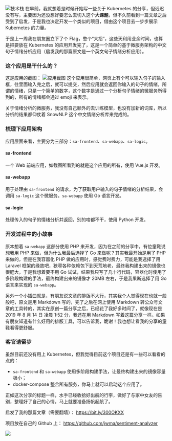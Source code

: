 ![技术栈](https://user-gold-cdn.xitu.io/2019/8/14/16c8f66c5cfae60b?w=856&h=526&f=png&s=48832)
在早前，我就想着是时候开始写一些关于 Kubernetes 的分享，但迟迟没有写，主要因为还没想好要怎么去切入这个**大课题**，但不久前看到一篇文章之后受到了启发，于是我也决定开发一个类似的项目，借由这个项目去一步步展示 Kubernetes 的力量。

于是上一周我在朋友圈立下了个 Flag，憋个“大招”，这些天利用业余时间，也算是把要放在 Kubernetes 的应用开发完了，这是一个简单的基于微服务架构的中文句子情绪分析应用（启发我的那篇原文是一个英文句子情绪分析应用）。

### 这个应用是干什么的？
这是应用的截图：
![应用截图](https://user-gold-cdn.xitu.io/2019/8/14/16c8f66c5d0ea96d?w=550&h=509&f=png&s=32749)
这个应用很简单，网页上有个可以输入句子的输入框，往里面输入完之后，就可以提交，然后应用就会返回你输入的句子的情绪，所谓的情绪，只是一个简单的数字，这个数字是通过一个分析句子情绪的微服务所得到的，所有的情绪都会通过 emoji 来表示。

关于情绪分析的微服务，我没有自己额外的去训练模型，也没有加新的词库，所以分析的结果都仰仗着 SnowNLP 这个中文情绪分析库来完成的。

### 梳理下应用架构
应用层面来看，主要分为三部分：`sa-frontend`、`sa-webapp`、`sa-logic`。
#### sa-frontend
一个 Web 前端应用，如截图所看到的就是这个应用的所有，使用 Vue.js 开发。

#### sa-webapp
用于处理由 `sa-frontend` 的请求，为了获取用户输入的句子情绪的分析结果，会调用 `sa-logic` 这个微服务。`sa-webapp` 使用 Go 语言开发。

#### sa-logic
处理传入的句子的情绪分析并返回，别的啥都不干，使用 Python 开发。

### 开发过程中的小故事
原本想着 `sa-webapp` 这部分使用 PHP 来开发，因为在之前的分享中，有位童鞋说想我用 PHP 来做，但为什么我最后选择了 Go 来做呢？其实我最开始是用了 PHP 来做的，但是在我容器化 PHP 做的应用时，感觉费时费力，可能是我选择了用 Laravel 框架的缘故吧，狭窄各种依赖包下到天荒地老，最终我构建出来的镜像也很肥大，于是我想着要不用 Go 试试，结果我只写了几十行代码，容器化时使用了多阶段构建的手法，最终构建出来的镜像才 20MB 左右，于是我果断选择了用 Go 语言来实现的 `sa-webapp`。

另外一个小插曲就是，有朋友说文章的排版不大行，其实我个人觉得现在也就一般般吧，原文是用 Markdown 写的，完了之后在网上使用 Markdown 转公众号文章的工具转的，其实在原创一篇分享之后，已经花了我好多时间了，就像现在是 2019 年 8 月 14 日 凌晨 1:52 分，我还在用 Markdown 写着这篇分享一样。如果有朋友知道有什么好用的排版工具，可以告诉我，跪谢！我也想让看我的分享的童鞋看得更舒服。

### 客官请留步
虽然目前还没有用上 Kubernetes，但我觉得目前这个项目还是有一些可以看看的点的：
- `sa-frontend` 和  `sa-webapp` 使用多阶段构建手法，让最终构建出来的镜像容量极小；
- docker-compose 整合所有服务，你马上就可以启动这个应用了。

正如这次分享的标题一样，水手已经收拾好出航的行李，做好了与家中女友的告别，整理好了自己的心情，马上就要准备扬帆起航了。

启发了我的那篇文章（需要翻墙）：
https://bit.ly/300OKXX

项目放在自己的 Github 上：
https://github.com/jwma/sentiment-analyzer


![](https://user-gold-cdn.xitu.io/2019/8/14/16c8f6728c44dad1?w=258&h=258&f=jpeg&s=27283)